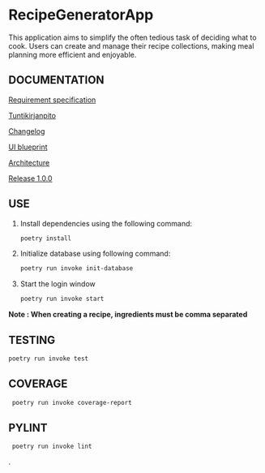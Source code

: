 # RecipeGeneratorApp
This application aims to simplify the often tedious task of deciding what to cook. Users can create and manage their recipe collections, making meal planning more efficient and enjoyable.

## DOCUMENTATION

[Requirement specification](https://github.com/Germuu/ot-harjoitustyo/blob/master/recipe-app/documentation/requirement_specification.md)

[Tuntikirjanpito](https://github.com/Germuu/ot-harjoitustyo/blob/master/recipe-app/documentation/tuntikirjanpito.md)

[Changelog](https://github.com/Germuu/ot-harjoitustyo/blob/master/recipe-app/documentation/changelog.md)

[UI blueprint](https://github.com/Germuu/ot-harjoitustyo/blob/master/recipe-app/documentation/Pictures/k%C3%A4ytt%C3%B6liittym%C3%A4%C3%B6.png)

[Architecture](https://github.com/Germuu/ot-harjoitustyo/blob/master/recipe-app/documentation/architecture.md)

[Release 1.0.0](https://github.com/Germuu/ot-harjoitustyo/releases/tag/viikko5)

## USE

1. Install dependencies using the following command:
   ```bash
   poetry install

2. Initialize database using following command:
   ```bash
   poetry run invoke init-database

3. Start the login window
   ```bash
   poetry run invoke start

**Note : When creating a recipe, ingredients must be comma separated**
   

## TESTING
   ```bash
   poetry run invoke test
   ```

## COVERAGE
  ```bash
   poetry run invoke coverage-report
  ```
## PYLINT
  ```bash
   poetry run invoke lint
  ```





 





.
